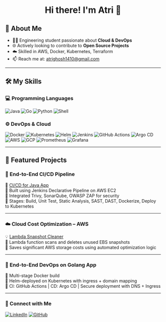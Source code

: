 <h1 align="center">Hi there! I'm Atri 👋</h1>

## 🚀 About Me
- 🧑‍🎓 Engineering student passionate about **Cloud & DevOps**
- 🌐 Actively looking to contribute to **Open Source Projects**
- ☁️ Skilled in AWS, Docker, Kubernetes, Terraform
- 📫 Reach me at: atrighosh1410@gmail.com

---

## 🛠️ My Skills

### 💻 Programming Languages
![Java](https://img.shields.io/badge/Java-ED8B00?logo=java&logoColor=white&style=flat)
![Go](https://img.shields.io/badge/-Go-00ADD8?logo=go&logoColor=white&style=flat)
![Python](https://img.shields.io/badge/-Python-3776AB?logo=python&logoColor=white&style=flat)
![Shell](https://img.shields.io/badge/-Shell-121011?logo=gnu-bash&logoColor=white&style=flat)

### ⚙️ DevOps & Cloud
![Docker](https://img.shields.io/badge/-Docker-2496ED?logo=docker&logoColor=white&style=flat)
![Kubernetes](https://img.shields.io/badge/-Kubernetes-326CE5?logo=kubernetes&logoColor=white&style=flat)
![Helm](https://img.shields.io/badge/-Helm-0F1689?logo=helm&logoColor=white&style=flat)
![Jenkins](https://img.shields.io/badge/-Jenkins-D24939?logo=jenkins&logoColor=white&style=flat)
![GitHub Actions](https://img.shields.io/badge/GitHub%20Actions-2088FF?logo=github-actions&logoColor=white&style=flat)
![Argo CD](https://img.shields.io/badge/Argo%20CD-EF7C00?logo=argo&logoColor=white&style=flat)
![AWS](https://img.shields.io/badge/AWS-232F3E?logo=amazon-aws&logoColor=white&style=flat)
![GCP](https://img.shields.io/badge/GCP-4285F4?logo=google-cloud&logoColor=white&style=flat)
![Prometheus](https://img.shields.io/badge/Prometheus-E6522C?logo=prometheus&logoColor=white&style=flat)
![Grafana](https://img.shields.io/badge/Grafana-F46800?logo=grafana&logoColor=white&style=flat)

---

## 📁 Featured Projects

### 🔐 End-to-End CI/CD Pipeline
🔧 [CI/CD for Java App](https://github.com/Atri9Ghosh/cicd-pipeline)  
🔹 Built using Jenkins Declarative Pipeline on AWS EC2  
🔹 Integrated Trivy, SonarQube, OWASP ZAP for security  
🔹 Stages: Build, Unit Test, Static Analysis, SAST, DAST, Dockerize, Deploy to Kubernetes

---

### ☁️ Cloud Cost Optimization – AWS
💡 [Lambda Snapshot Cleaner](https://github.com/Atri9Ghosh/cost-optimization)  
🔹 Lambda function scans and deletes unused EBS snapshots  
🔹 Saves significant AWS storage costs using automated optimization logic

---

### 🚀 End-to-End DevOps on Golang App
🔹 Multi-stage Docker build  
🔹 Helm-deployed on Kubernetes with ingress + domain mapping  
🔹 CI: GitHub Actions | CD: Argo CD | Secure deployment with DNS + Ingress


---

### 🔗 Connect with Me
[![LinkedIn](https://img.shields.io/badge/-LinkedIn-blue?logo=linkedin&logoColor=white)](https://www.linkedin.com/in/atri-ghosh-058853287/)
[![GitHub](https://img.shields.io/badge/-GitHub-181717?logo=github&logoColor=white)](https://github.com/Atri9Ghosh)
